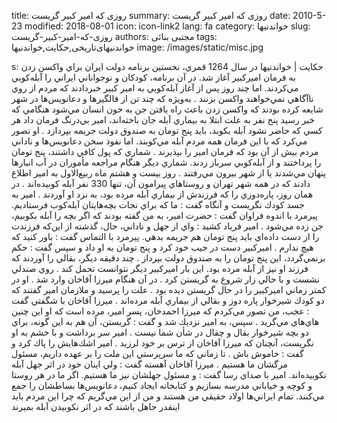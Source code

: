 title: روزی که امیر کبیر گریست
summary: روزی که امیر کبیر گریست
date: 2010-5-23
modified: 2018-08-01
icon:  icon-link2
lang: fa
category: خواندنیها
slug: روزی-که-امیر-کبیر-گریست
authors: مجتبی بنائی
tags: خواندنیهای‌تاریخی,حکایت,خواندنیها
image: /images/static/misc.jpg

s: حکایت | خواندنیها    در سال 1264 قمري، نخستين برنامه دولت ايران براي واكسن زدن به فرمان  اميركبير آغاز شد. در آن برنامه، كودكان و نوجواناني ايراني را آبله‌كوبي  مي‌كردند. اما چند  روز  پس  از  آغاز  آبله‌كوبي به  امير  كبير  خبردادند  كه  مردم  از روي ناآگاهي  نمي‌خواهند واكسن  بزنند . به‌ويژه كه  چند  تن  از  فالگيرها  و  دعانويس‌ها در شهر شايعه كرده بودند كه واكسن زدن باعث راه ‌يافتن جن به  خون انسان مي‌شود   هنگامي  كه  خبر  رسيد  پنج  نفر  به  علت  ابتلا  به  بيماري  آبله  جان  باخته‌اند،  امير بي‌درنگ  فرمان  داد  هر  كسي  كه  حاضر  نشود  آبله  بكوبد،  بايد  پنج  تومان  به  صندوق دولت جريمه بپردازد . او  تصور  مي‌كرد كه  با  اين  فرمان  همه  مردم  آبله  مي‌كوبند. اما نفوذ سخن دعانويس‌ها و ناداني مردم بيش از آن بود كه فرمان  امير را بپذيرند . شماري  كه  پول  كافي  داشتند،  پنج  تومان  را  پرداختند  و  از  آبله‌كوبي سرباز زدند. شماري ديگر  هنگام  مراجعه  مأموران  در  آب  انبارها  پنهان  مي‌شدند يا  از  شهر  بيرون  مي‌رفتند .  روز بيست و هشتم ماه ربيع‌الاول به امير اطلاع دادند كه در همه شهر تهران و  روستاهاي پيرامون  آن،  تنها 330 نفر  آبله  كوبيده‌اند . در  همان  روز،  پاره‌دوزي را  كه  فرزندش  از  بيماري  آبله  مرده  بود،  به  نزد  او  آوردند . امير  به جسد كودك نگريست  و  آنگاه  گفت : ما  كه  براي  نجات  بچه‌هايتان آبله‌كوب  فرستاديم. پيرمرد  با  اندوه  فراوان  گفت : حضرت  امير،  به  من  گفته  بودند  كه  اگر  بچه  را  آبله  بكوبيم،  جن  زده  مي‌شود . امير  فرياد  كشيد : واي  از  جهل  و  ناداني، حال، گذشته  از  اين‌كه فرزندت  را  از  دست  داده‌اي بايد  پنج  تومان  هم  جريمه بدهي. پيرمرد  با  التماس  گفت : باور  كنيد  كه  هيچ  ندارم . اميركبير  دست  در جيب خود كرد و پنج  تومان  به  او  داد  و  سپس  گفت : حكم  برنمي‌گردد، اين  پنج  تومان را به صندوق دولت بپرداز . چند  دقيقه  ديگر،  بقالي  را  آوردند  كه  فرزند  او نيز از آبله مرده بود. اين بار اميركبير ديگر  نتوانست  تحمل  كند . روي  صندلي نشست و با حالي زار شروع به گريستن  كرد .  در آن هنگام  ميرزا  آقاخان  وارد  شد . او  در  كمتر  زماني  اميركبير  را  در  حال  گريستن  ديده  بود . علت  را  پرسيد  و  ملازمان  امير  گفتند  كه  دو  كودك  شيرخوار  پاره  دوز  و  بقالي  از  بيماري  آبله  مرده‌اند . ميرزا  آقاخان  با  شگفتي  گفت : عجب، من تصور مي‌كردم كه ميرزا احمدخان، پسر  امير،  مرده  است  كه  او  اين  چنين  هاي‌هاي مي‌گريد . سپس،  به  امير  نزديك  شد  و  گفت : گريستن،  آن  هم  به  اين  گونه،  براي  دو  بچه  شيرخوار  بقال  و  چقال  در  شأن  شما  نيست . امير  سر  برداشت  و  با خشم به او نگريست،  آنچنان  كه  ميرزا  آقاخان  از  ترس  بر  خود  لرزيد . امير  اشك‌هايش را پاك  كرد  و  گفت : خاموش  باش . تا  زماني  كه  ما  سرپرستي  اين  ملت  را  بر عهده داريم، مسئول مرگشان  ما  هستيم . ميرزا  آقاخان  آهسته  گفت : ولي  اينان  خود در اثر جهل آبله نكوبيده‌اند. امير با صداي رسا گفت : و  مسئول  جهلشان  نيز ما هستيم. اگر  ما  در  هر  روستا  و  كوچه  و  خياباني  مدرسه  بسازيم  و  كتابخانه ايجاد كنيم، دعانويس‌ها بساطشان را جمع مي‌كنند. تمام ايراني‌ها  اولاد حقيقي من هستند و من از اين مي‌گريم  كه  چرا  اين  مردم  بايد  اينقدر  جاهل باشند كه در اثر نكوبيدن آبله بميرند